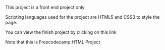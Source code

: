 This project is a front end project only 

Scripting languages used for the project are HTML5 and CSS3 to style the page.

You can view the finish project by clicking on this link

Note that this is Freecodecamp HTML Project
